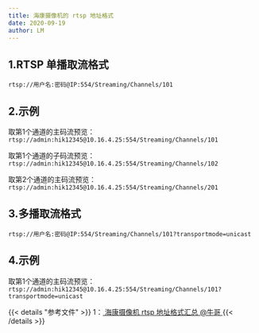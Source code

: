 ```yaml
---
title: 海康摄像机的 rtsp 地址格式
date: 2020-09-19
author: LM
---
```


## 1.RTSP 单播取流格式

`rtsp://用户名:密码@IP:554/Streaming/Channels/101`

## 2.示例

取第1个通道的主码流预览：`rtsp://admin:hik12345@10.16.4.25:554/Streaming/Channels/101`

取第1个通道的子码流预览：`rtsp://admin:hik12345@10.16.4.25:554/Streaming/Channels/102`

取第2个通道的主码流预览：`rtsp://admin:hik12345@10.16.4.25:554/Streaming/Channels/201`

## 3.多播取流格式

`rtsp://用户名:密码@IP:554/Streaming/Channels/101?transportmode=unicast`

## 4.示例

取第1个通道的主码流预览：`rtsp://admin:hik12345@10.16.4.25:554/Streaming/Channels/101?transportmode=unicast`

{{< details "参考文件" >}} 
1：[ 海康摄像机 rtsp 地址格式汇总 @牛哥 ](https://zhuanlan.zhihu.com/p/151377691)
{{< /details >}}

